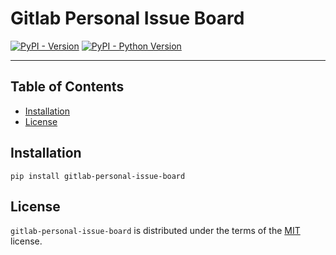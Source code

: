 # Gitlab Personal Issue Board

[![PyPI - Version](https://img.shields.io/pypi/v/gitlab-personal-issue-board.svg)](https://pypi.org/project/gitlab-personal-issue-board)
[![PyPI - Python Version](https://img.shields.io/pypi/pyversions/gitlab-personal-issue-board.svg)](https://pypi.org/project/gitlab-personal-issue-board)

-----

## Table of Contents

- [Installation](#installation)
- [License](#license)

## Installation

```console
pip install gitlab-personal-issue-board
```

## License

`gitlab-personal-issue-board` is distributed under the terms of the [MIT](https://spdx.org/licenses/MIT.html) license.
